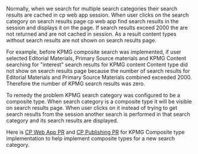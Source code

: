 Normally, when we search for multiple search categories their search results are cached in cp web app session. When user clicks on the search category on search results page cp web app find search results in the session and displays it on the page. If search results exceed 2000 the are not returned and are not cached in session. As a result content types without search results are not shown on search results page. 

For example, before KPMG composite search was implemented, if user selected Editorial Materials, Primary Source materials and KPMG Content searching for "interest" search results for KPMG content Content type did not show on search results page because the number of search results for Editorial Materials and Primary Source Materials combined exceeded 2000. Therefore the number of KPMG search results was zero.  

To remedy the problem KPMG search category was configured to be a composite type. When search category is a composite type it will be visible on search results page. When user clicks on it instead of trying to get search results from the session another search is performed in that search category and its search results are displayed.

Here is [CP Web App PR](https://dev.azure.com/tr-tax-checkpoint/Checkpoint/_git/cp-web-app/pullrequest/12783) and [CP Publishing PR](https://dev.azure.com/tr-tax-checkpoint/Checkpoint/_git/cp-publishing/pullrequest/12709) for KPMG Composite type implementation to help implement composite types for a new search category. 